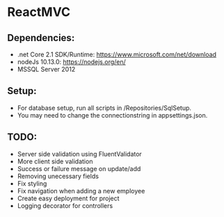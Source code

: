 # ReactMVC

## Dependencies:

* .net Core 2.1 SDK/Runtime: https://www.microsoft.com/net/download
* nodeJs 10.13.0: https://nodejs.org/en/
* MSSQL Server 2012

## Setup:
* For database setup, run all scripts in /Repositories/SqlSetup.
* You may need to change the connectionstring in appsettings.json. 

## TODO:
* Server side validation using FluentValidator
* More client side validation
* Success or failure message on update/add
* Removing unecessary fields
* Fix styling
* Fix navigation when adding a new employee
* Create easy deployment for project
* Logging decorator for controllers
